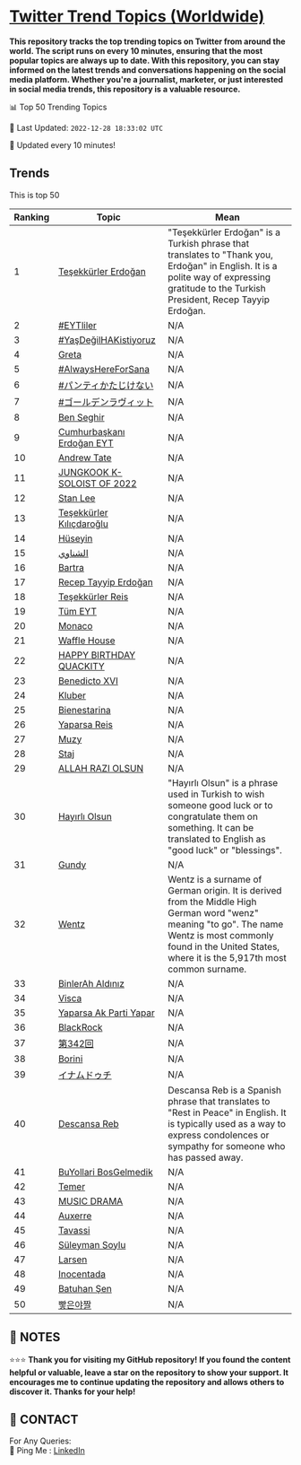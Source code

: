 [Twitter Trend Topics (Worldwide)](https://github.com/ErcinDedeoglu/Twitter-Trend-Topics)
==========

**This repository tracks the top trending topics on Twitter from around the world. 
The script runs on every 10 minutes, ensuring that the most popular topics are always up to date. 
With this repository, you can stay informed on the latest trends and conversations happening on the social media platform. 
Whether you're a journalist, marketer, or just interested in social media trends, this repository is a valuable resource.**


📊 Top 50 Trending Topics

📆 Last Updated: `2022-12-28 18:33:02 UTC`

🔧 Updated every 10 minutes!


## Trends

This is top 50

| Ranking | Topic | Mean |
| ------- | ------------ | ------------ |
| 1 | [Teşekkürler Erdoğan](http://twitter.com/search?q=Te%c5%9fekk%c3%bcrler+Erdo%c4%9fan) | "Teşekkürler Erdoğan" is a Turkish phrase that translates to "Thank you, Erdoğan" in English. It is a polite way of expressing gratitude to the Turkish President, Recep Tayyip Erdoğan. |
| 2 | [#EYTliler](http://twitter.com/search?q=%23EYTliler) | N/A |
| 3 | [#YaşDeğilHAKistiyoruz](http://twitter.com/search?q=%23Ya%c5%9fDe%c4%9filHAKistiyoruz) | N/A |
| 4 | [Greta](http://twitter.com/search?q=Greta) | N/A |
| 5 | [#AlwaysHereForSana](http://twitter.com/search?q=%23AlwaysHereForSana) | N/A |
| 6 | [#パンティかたじけない](http://twitter.com/search?q=%23%e3%83%91%e3%83%b3%e3%83%86%e3%82%a3%e3%81%8b%e3%81%9f%e3%81%98%e3%81%91%e3%81%aa%e3%81%84) | N/A |
| 7 | [#ゴールデンラヴィット](http://twitter.com/search?q=%23%e3%82%b4%e3%83%bc%e3%83%ab%e3%83%87%e3%83%b3%e3%83%a9%e3%83%b4%e3%82%a3%e3%83%83%e3%83%88) | N/A |
| 8 | [Ben Seghir](http://twitter.com/search?q=Ben+Seghir) | N/A |
| 9 | [Cumhurbaşkanı Erdoğan EYT](http://twitter.com/search?q=Cumhurba%c5%9fkan%c4%b1+Erdo%c4%9fan+EYT) | N/A |
| 10 | [Andrew Tate](http://twitter.com/search?q=Andrew+Tate) | N/A |
| 11 | [JUNGKOOK K-SOLOIST OF 2022](http://twitter.com/search?q=JUNGKOOK+K-SOLOIST+OF+2022) | N/A |
| 12 | [Stan Lee](http://twitter.com/search?q=Stan+Lee) | N/A |
| 13 | [Teşekkürler Kılıçdaroğlu](http://twitter.com/search?q=Te%c5%9fekk%c3%bcrler+K%c4%b1l%c4%b1%c3%a7daro%c4%9flu) | N/A |
| 14 | [Hüseyin](http://twitter.com/search?q=H%c3%bcseyin) | N/A |
| 15 | [الشناوي](http://twitter.com/search?q=%d8%a7%d9%84%d8%b4%d9%86%d8%a7%d9%88%d9%8a) | N/A |
| 16 | [Bartra](http://twitter.com/search?q=Bartra) | N/A |
| 17 | [Recep Tayyip Erdoğan](http://twitter.com/search?q=Recep+Tayyip+Erdo%c4%9fan) | N/A |
| 18 | [Teşekkürler Reis](http://twitter.com/search?q=Te%c5%9fekk%c3%bcrler+Reis) | N/A |
| 19 | [Tüm EYT](http://twitter.com/search?q=T%c3%bcm+EYT) | N/A |
| 20 | [Monaco](http://twitter.com/search?q=Monaco) | N/A |
| 21 | [Waffle House](http://twitter.com/search?q=Waffle+House) | N/A |
| 22 | [HAPPY BIRTHDAY QUACKITY](http://twitter.com/search?q=HAPPY+BIRTHDAY+QUACKITY) | N/A |
| 23 | [Benedicto XVI](http://twitter.com/search?q=Benedicto+XVI) | N/A |
| 24 | [Kluber](http://twitter.com/search?q=Kluber) | N/A |
| 25 | [Bienestarina](http://twitter.com/search?q=Bienestarina) | N/A |
| 26 | [Yaparsa Reis](http://twitter.com/search?q=Yaparsa+Reis) | N/A |
| 27 | [Muzy](http://twitter.com/search?q=Muzy) | N/A |
| 28 | [Staj](http://twitter.com/search?q=Staj) | N/A |
| 29 | [ALLAH RAZI OLSUN](http://twitter.com/search?q=ALLAH+RAZI+OLSUN) | N/A |
| 30 | [Hayırlı Olsun](http://twitter.com/search?q=Hay%c4%b1rl%c4%b1+Olsun) | "Hayırlı Olsun" is a phrase used in Turkish to wish someone good luck or to congratulate them on something. It can be translated to English as "good luck" or "blessings". |
| 31 | [Gundy](http://twitter.com/search?q=Gundy) | N/A |
| 32 | [Wentz](http://twitter.com/search?q=Wentz) | Wentz is a surname of German origin. It is derived from the Middle High German word "wenz" meaning "to go". The name Wentz is most commonly found in the United States, where it is the 5,917th most common surname. |
| 33 | [BinlerAh Aldınız](http://twitter.com/search?q=BinlerAh+Ald%c4%b1n%c4%b1z) | N/A |
| 34 | [Visca](http://twitter.com/search?q=Visca) | N/A |
| 35 | [Yaparsa Ak Parti Yapar](http://twitter.com/search?q=Yaparsa+Ak+Parti+Yapar) | N/A |
| 36 | [BlackRock](http://twitter.com/search?q=BlackRock) | N/A |
| 37 | [第342回](http://twitter.com/search?q=%e7%ac%ac342%e5%9b%9e) | N/A |
| 38 | [Borini](http://twitter.com/search?q=Borini) | N/A |
| 39 | [イナムドゥチ](http://twitter.com/search?q=%e3%82%a4%e3%83%8a%e3%83%a0%e3%83%89%e3%82%a5%e3%83%81) | N/A |
| 40 | [Descansa Reb](http://twitter.com/search?q=Descansa+Reb) | Descansa Reb is a Spanish phrase that translates to "Rest in Peace" in English. It is typically used as a way to express condolences or sympathy for someone who has passed away. |
| 41 | [BuYollari BosGelmedik](http://twitter.com/search?q=BuYollari+BosGelmedik) | N/A |
| 42 | [Temer](http://twitter.com/search?q=Temer) | N/A |
| 43 | [MUSIC DRAMA](http://twitter.com/search?q=MUSIC+DRAMA) | N/A |
| 44 | [Auxerre](http://twitter.com/search?q=Auxerre) | N/A |
| 45 | [Tavassi](http://twitter.com/search?q=Tavassi) | N/A |
| 46 | [Süleyman Soylu](http://twitter.com/search?q=S%c3%bcleyman+Soylu) | N/A |
| 47 | [Larsen](http://twitter.com/search?q=Larsen) | N/A |
| 48 | [Inocentada](http://twitter.com/search?q=Inocentada) | N/A |
| 49 | [Batuhan Şen](http://twitter.com/search?q=Batuhan+%c5%9een) | N/A |
| 50 | [빻은야짤](http://twitter.com/search?q=%eb%b9%bb%ec%9d%80%ec%95%bc%ec%a7%a4) | N/A |




## 📝 NOTES

⭐⭐⭐ **Thank you for visiting my GitHub repository! If you found the content helpful or valuable, leave a star on the repository to show your support. It encourages me to continue updating the repository and allows others to discover it. Thanks for your help!**

## 📨 CONTACT

 For Any Queries:  
            🏓 Ping Me : [LinkedIn](https://www.linkedin.com/in/ercindedeoglu/)